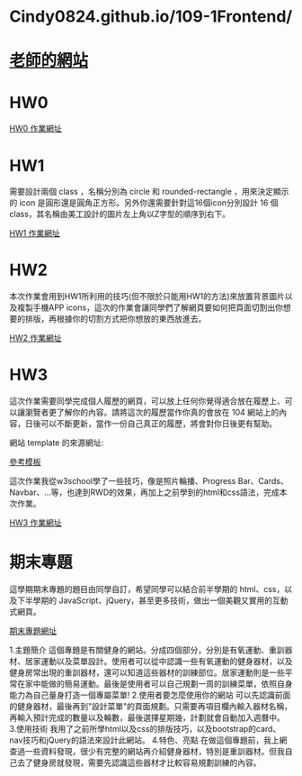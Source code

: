 # Cindy0824.github.io/109-1Frontend/

# [老師的網站](http://homepage.ntu.edu.tw/~kchen/)

# HW0
[HW0 作業網址](https://cindy0824.github.io/109-1Frontend/HW0/index.html)

# HW1
需要設計兩個 class ，名稱分別為 circle 和 rounded-rectangle ，用來決定顯示的 icon 是圓形還是圓角正方形。另外你還需要針對這16個icon分別設計 16 個 class，其名稱由美工設計的圖片左上角以Z字型的順序到右下。 

[HW1 作業網址](https://cindy0824.github.io/109-1Frontend/HW1/index.html)


# HW2
本次作業會用到HW1所利用的技巧(但不限於只能用HW1的方法)來放置背景圖片以及複製手機APP  icons，這次的作業會讓同學們了解網頁要如何把頁面切割出你想要的排版，再根據你的切割方式把你想放的東西放進去。

[HW2 作業網址](https://cindy0824.github.io/109-1Frontend/HW2/index.html)

# HW3
這次作業需要同學完成個人履歷的網頁，可以放上任何你覺得適合放在履歷上、可以讓瀏覽者更了解你的內容。請將這次的履歷當作你真的會放在 104 網站上的內容，日後可以不斷更新，當作一份自己真正的履歷，將會對你日後更有幫助。

網站 template 的來源網址:

[ 參考模板 ](https://www.w3schools.com/bootstrap4/default.asp)

這次作業我從w3school學了一些技巧，像是照片輪播、Progress Bar、Cards、Navbar、...等，也達到RWD的效果，再加上之前學到的html和css語法，完成本次作業。

[HW3 作業網址](https://cindy0824.github.io/index.html)

# 期末專題
這學期期末專題的題目由同學自訂，希望同學可以結合前半學期的 html、css，以及下半學期的 JavaScript、jQuery，甚至更多技術，做出一個美觀又實用的互動式網頁。

[期末專題網址](https://cindy0824.github.io/final)

1.主題簡介
  這個專題是有關健身的網站。分成四個部分，分別是有氧運動、重訓器材、居家運動以及菜單設計。使用者可以從中認識一些有氧運動的健身器材，以及健身房常出現的重訓器材，還可以知道這些器材的訓練部位。居家運動則是一些平常在家中能做的簡易運動。最後是使用者可以自己規劃一周的訓練菜單，依照自身能力為自己量身打造一個專屬菜單!
2.使用者要怎麼使用你的網站
  可以先認識前面的健身器材，最後再到"設計菜單"的頁面規劃。只需要再項目欄內輸入器材名稱，再輸入預計完成的數量以及輪數，最後選擇星期幾，計劃就會自動加入週曆中。
3.使用技術
  我用了之前所學html以及css的排版技巧，以及bootstrap的card、nav技巧和jQuery的語法來設計此網站。
4.特色、亮點
  在做這個專題前，我上網查過一些資料發現，很少有完整的網站再介紹健身器材，特別是重訓器材。但我自己去了健身房就發現，需要先認識這些器材才比較容易規劃訓練的內容。
  
